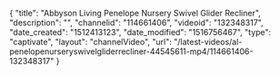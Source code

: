 {
    "title": "Abbyson Living Penelope Nursery Swivel Glider Recliner",
    "description": "",
    "channelid": "114661406",
    "videoid": "132348317",
    "date_created": "1512413123",
    "date_modified": "1516756467",
    "type": "captivate",
    "layout": "channelVideo",
    "url": "\/latest-videos\/al-penelopenurseryswivelgliderrecliner-44545611-mp4\/114661406-132348317"
}